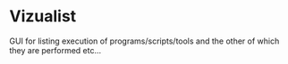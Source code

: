 # Vizualist
GUI for listing execution of programs/scripts/tools and the other of which they are performed etc...
